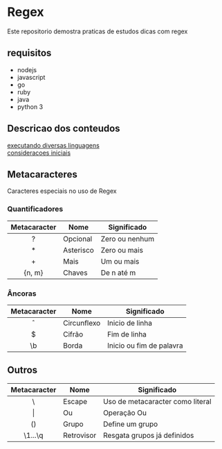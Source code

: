 # Regex

Este repositorio demostra praticas de estudos dicas com regex

## requisitos

* nodejs
* javascript
* go
* ruby
* java
* python 3

## Descricao dos conteudos

[executando diversas linguagens](01_executando_regex/README.md)  
[consideracoes iniciais](02_start_regex/README.md)

## Metacaracteres

Caracteres especiais no uso de Regex

### Quantificadores

| Metacaracter  | Nome      | Significado       |
| :-:           | -         | -                 |
| ?             | Opcional  | Zero ou nenhum    |
| *             | Asterisco | Zero ou mais      |
| +             | Mais      | Um ou mais        |
|{n, m}         | Chaves    | De n até m        |

### Âncoras

| Metacaracter  | Nome          | Significado               |
| :-:           | -             | -                         |
| ˆ             | Circunflexo   | Inicio de linha           |
| $             | Cifrão        | Fim de linha              |
| \b            | Borda         | Inicio ou fim de palavra  |

## Outros

| Metacaracter  | Nome          | Significado                       |
| :-:           | -             | -                                 |
| \             | Escape        | Uso de metacaracter como literal  |
| \|            | Ou            | Operação Ou                       |
| ()            | Grupo         | Define um grupo                   |
| \1...\q       | Retrovisor    | Resgata grupos já definidos       |
